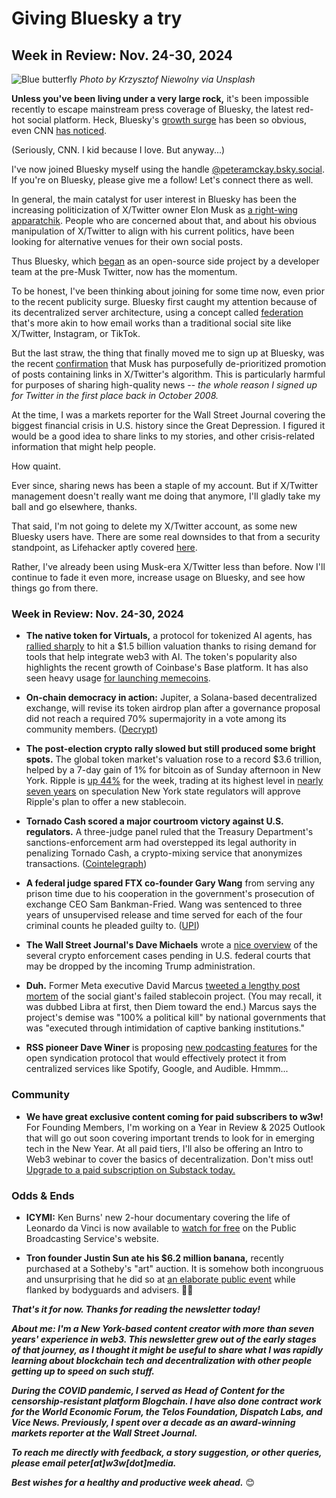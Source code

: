 # Giving Bluesky a try
## Week in Review: Nov. 24-30, 2024

![Blue butterfly](https://w3w.news/img/krzysztof-niewolny-1920.jpg)
*Photo by Krzysztof Niewolny via Unsplash*

**Unless you've been living under a very large rock,** it's been impossible recently to escape mainstream press coverage of Bluesky, the latest red-hot social platform. Heck, Bluesky's [growth surge](https://www.fastcompany.com/91230935/the-website-tracks-how-fast-bluesky-is-growing-in-near-real-time) has been so obvious, even CNN [has noticed](https://www.youtube.com/watch?v=Xa-EvA95Eqw&t=2s&pp=ygUVQmx1ZXNreSBpbnRlcnZpZXcgQ05O).

(Seriously, CNN. I kid because I love. But anyway...)  

I've now joined Bluesky myself using the handle [@peteramckay.bsky.social](https://bsky.app/profile/peteramckay.bsky.social). If you're on Bluesky, please give me a follow! Let's connect there as well.

In general, the main catalyst for user interest in Bluesky has been the increasing politicization of X/Twitter owner Elon Musk as [a right-wing apparatchik](https://www.cnn.com/2024/11/29/politics/musk-trump-thanksgiving-mar-a-lago/index.html). People who are concerned about that, and about his obvious manipulation of X/Twitter to align with his current politics, have been looking for alternative venues for their own social posts.

Thus Bluesky, which [began](https://techcrunch.com/2024/11/19/what-is-bluesky-everything-to-know-about-the-x-competitor/) as an open-source side project by a developer team at the pre-Musk Twitter, now has the momentum.

To be honest, I've been thinking about joining for some time now, even prior to the recent publicity surge. Bluesky first caught my attention because of its decentralized server architecture, using a concept called [federation](https://www.techopedia.com/definition/2500/federation) that's more akin to how email works than a traditional social site like X/Twitter, Instagram, or TikTok.  

But the last straw, the thing that finally moved me to sign up at Bluesky, was the recent [confirmation](https://newrepublic.com/post/188794/elon-musk-admits-x-censor-news-articles) that Musk has purposefully de-prioritized promotion of posts containing links in X/Twitter's algorithm. This is particularly harmful for purposes of sharing high-quality news -- *the whole reason I signed up for Twitter in the first place back in October 2008.*

At the time, I was a markets reporter for the Wall Street Journal covering the biggest financial crisis in U.S. history since the Great Depression. I figured it would be a good idea to share links to my stories, and other crisis-related information that might help people.

How quaint.

Ever since, sharing news has been a staple of my account. But if X/Twitter management doesn't really want me doing that anymore, I'll gladly take my ball and go elsewhere, thanks.

That said, I'm not going to delete my X/Twitter account, as some new Bluesky users have. There are some real downsides to that from a security standpoint, as Lifehacker aptly covered [here](https://lifehacker.com/dont-delete-your-twitter-account-do-this-instead-1849779710).

Rather, I've already been using Musk-era X/Twitter less than before. Now I'll continue to fade it even more, increase usage on Bluesky, and see how things go from there.

### Week in Review: Nov. 24-30, 2024

- **The native token for Virtuals,** a protocol for tokenized AI agents, has [rallied sharply](https://decrypt.co/294137/virtuals-protocol-tokens-skyrocket-as-ai-agent-demand-grows) to hit a $1.5 billion valuation thanks to rising demand for tools that help integrate web3 with AI. The token's popularity also highlights the recent growth of Coinbase's Base platform. It has also seen heavy usage [for launching memecoins](https://www.coindesk.com/tech/2024/11/28/memecoins-show-coinbases-base-blockchain-isnt-so-centralized-founder-says).

- **On-chain democracy in action:** Jupiter, a Solana-based decentralized exchange, will revise its token airdrop plan after a governance proposal did not reach a required 70% supermajority in a vote among its community members. ([Decrypt](https://decrypt.co/294099/solana-jupiter-revise-airdrop-1-6-billion))

- **The post-election crypto rally slowed but still produced some bright spots.** The global token market's valuation rose to a record $3.6 trillion, helped by a 7-day gain of 1% for bitcoin as of Sunday afternoon in New York. Ripple is [up 44%](https://coinmarketcap.com/currencies/xrp/) for the week, trading at its highest level in [nearly seven years](https://www.coindesk.com/markets/2024/12/01/xrp-tops-100-b-market-cap-reaches-2018-levels-as-ripple-s-rlusd-close-to-approval) on speculation New York state regulators will approve Ripple's plan to offer a new stablecoin.

- **Tornado Cash scored a major courtroom victory against U.S. regulators.** A three-judge panel ruled that the Treasury Department's sanctions-enforcement arm had overstepped its legal authority in penalizing Tornado Cash, a crypto-mixing service that anonymizes transactions. ([Cointelegraph](https://www.msn.com/en-us/money/companies/big-victory-in-tornado-cash-case-as-judge-says-ofac-exceeded-authority/ar-AA1uOzFT))

- **A federal judge spared FTX co-founder Gary Wang** from serving any prison time due to his cooperation in the government's prosecution of exchange CEO Sam Bankman-Fried. Wang was sentenced to three years of unsupervised release and time served for each of the four criminal counts he pleaded guilty to. ([UPI](https://www.msn.com/en-us/money/companies/ftx-executive-and-co-founder-gary-wang-gets-no-jail-time-for-role-in-crypto-collapse/ar-AA1urMNh))

- **The Wall Street Journal's Dave Michaels** wrote a [nice overview](https://www.wsj.com/finance/regulation/trump-crypto-us-war-0b91cc21?st=NK9VD4&reflink=desktopwebshare_permalink) of the several crypto enforcement cases pending in U.S. federal courts that may be dropped by the incoming Trump administration.

- **Duh.** Former Meta executive David Marcus [tweeted a lengthy post mortem](https://x.com/davidmarcus/status/1862654506774810641) of the social giant's failed stablecoin project. (You may recall, it was dubbed Libra at first, then Diem toward the end.) Marcus says the project's demise was "100% a political kill" by national governments that was "executed through intimidation of captive banking institutions."

- **RSS pioneer Dave Winer** is proposing [new podcasting features](https://x.com/davewiner/status/1862570906200977565?t=eNyJ0Rty49HIJbJ0dz61mQ&s=09) for the open syndication protocol that would effectively protect it from centralized services like Spotify, Google, and Audible. Hmmm...

### Community

- **We have great exclusive content coming for paid subscribers to w3w!** For Founding Members, I'm working on a Year in Review & 2025 Outlook that will go out soon covering important trends to look for in emerging tech in the New Year. At all paid tiers, I'll also be offering an Intro to Web3 webinar to cover the basics of decentralization. Don't miss out! [Upgrade to a paid subscription on Substack today.](https://w3wnews.substack.com/subscribe)   

### Odds & Ends

- **ICYMI:** Ken Burns' new 2-hour documentary covering the life of Leonardo da Vinci is now available to [watch for free](https://www.pbs.org/kenburns/leonardo-da-vinci/) on the Public Broadcasting Service's website.

- **Tron founder Justin Sun ate his $6.2 million banana,** recently purchased at a Sotheby's "art" auction. It is somehow both incongruous and unsurprising that he did so at [an elaborate public event](https://www.coindesk.com/web3/2024/11/29/i-watched-justin-sun-eat-the-worlds-most-expensive-banana-i-dont-get-it) while flanked by bodyguards and advisers. 🤦‍♀️

_**That's it for now. Thanks for reading the newsletter today!**_

_**About me: I'm a New York-based content creator with more than seven years' experience in web3. This newsletter grew out of the early stages of that journey, as I thought it might be useful to share what I was rapidly learning about blockchain tech and decentralization with other people getting up to speed on such stuff.**_

 _**During the COVID pandemic, I served as Head of Content for the censorship-resistant platform Blogchain. I have also done contract work for the World Economic Forum, the Telos Foundation, Dispatch Labs, and Vice News. Previously, I spent over a decade as an award-winning markets reporter at the Wall Street Journal.**_

 _**To reach me directly with feedback, a story suggestion, or other queries, please email peter[at]w3w[dot]media.**_

 _**Best wishes for a healthy and productive week ahead.**_ 😊
